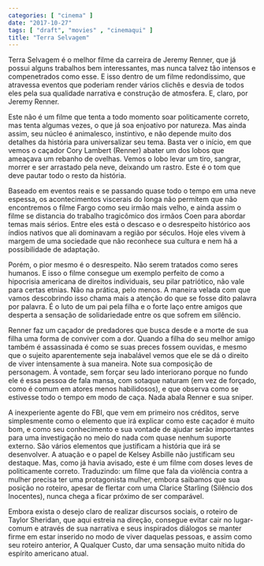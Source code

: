 ```yaml
---
categories: [ "cinema" ]
date: "2017-10-27"
tags: [ "draft", "movies" , "cinemaqui" ]
title: "Terra Selvagem"
---
```

Terra Selvagem é o melhor filme da carreira de Jeremy Renner, que já
possui alguns trabalhos bem interessantes, mas nunca talvez tão intensos
e compenetrados como esse. E isso dentro de um filme redondíssimo,
que atravessa eventos que poderiam render vários clichês e desvia de
todos eles pela sua qualidade narrativa e construção de atmosfera. E,
claro, por Jeremy Renner.

Este não é um filme que tenta a todo momento soar politicamente correto,
mas tenta algumas vezes, o que já soa enjoativo por natureza. Mas ainda
assim, seu núcleo é animalesco, instintivo, e não depende muito dos
detalhes da história para universalizar seu tema. Basta ver o início,
em que vemos o caçador Cory Lambert (Renner) abater um dos lobos que
ameaçava um rebanho de ovelhas. Vemos o lobo levar um tiro, sangrar,
morrer e ser arrastado pela neve, deixando um rastro. Este é o tom que
deve pautar todo o resto da história.

Baseado em eventos reais e se passando quase todo o tempo em uma neve
espessa, os acontecimentos viscerais do longa não permitem que não
encontremos o filme Fargo como seu irmão mais velho, e ainda assim o
filme se distancia do trabalho tragicômico dos irmãos Coen para abordar
temas mais sérios. Entre eles está o descaso e o desrespeito histórico
aos índios nativos que ali dominavam a região por séculos. Hoje eles
vivem à margem de uma sociedade que não reconhece sua cultura e nem
há a possibilidade de adaptação.

Porém, o pior mesmo é o desrespeito. Não serem tratados como
seres humanos. E isso o filme consegue um exemplo perfeito de como a
hipocrisia americana de direitos individuais, seu pilar patriótico,
não vale para certas etnias. Não na prática, pelo menos. A maneira
velada com que vamos descobrindo isso chama mais a atenção do que se
fosse dito palavra por palavra. É o luto de um pai pela filha e o forte
laço entre amigos que desperta a sensação de solidariedade entre os
que sofrem em silêncio.

Renner faz um caçador de predadores que busca desde e a morte de sua
filha uma forma de conviver com a dor. Quando a filha do seu melhor amigo
também é assassinada é como se suas preces fossem ouvidas, e mesmo que
o sujeito aparentemente seja inabalável vemos que ele se dá o direito de
viver intensamente à sua maneira. Note sua composição de personagem. À
vontade, sem forçar seu lado interiorano porque no fundo ele é essa
pessoa de fala mansa, com sotaque naturam (em vez de forçado, como é
comum em atores menos habilidosos), e que observa como se estivesse todo
o tempo em modo de caça. Nada abala Renner e sua sniper.

A inexperiente agente do FBI, que vem em primeiro nos créditos, serve
simplesmente como o elemento que irá explicar como este caçador
é muito bom, e como seu conhecimento e sua vontade de ajudar serão
importantes para uma investigação no meio do nada com quase nenhum
suporte externo. São vários elementos que justificam a história
que irá se desenvolver. A atuação e o papel de Kelsey Asbille não
justificam seu destaque. Mas, como já havia avisado, este é um filme
com doses leves de politicamente correto. Traduzindo: um filme que fala
da violência contra a mulher precisa ter uma protagonista mulher, embora
saibamos que sua posição no roteiro, apesar de flertar com uma Clarice
Starling (Silêncio dos Inocentes), nunca chega a ficar próximo de ser
comparável.

Embora exista o desejo claro de realizar discursos sociais, o roteiro
de Taylor Sheridan, que aqui estreia na direção, consegue evitar cair
no lugar-comum e através de sua narrativa e seus inspirados diálogos
se manter firme em estar inserido no modo de viver daquelas pessoas,
e assim como seu roteiro anterior, A Qualquer Custo, dar uma sensação
muito nítida do espírito americano atual.
